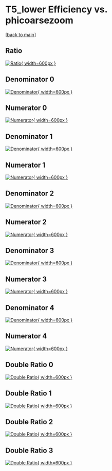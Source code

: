 # T5_lower Efficiency vs. phicoarsezoom

[[back to main](./)]



## Ratio

[![Ratio](../mtv/var/T5_lower_xtr_11_1_eff_phicoarsezoom.png){ width=600px }](../mtv/var/T5_lower_xtr_11_1_eff_phicoarsezoom.pdf)

## Denominator 0

[![Denominator](../mtv/den/T5_lower_xtr_11_1_eff_phicoarsezoom_den0.png){ width=600px }](../mtv/den/T5_lower_xtr_11_1_eff_phicoarsezoom_den0.pdf)

## Numerator 0

[![Numerator](../mtv/num/T5_lower_xtr_11_1_eff_phicoarsezoom_num0.png){ width=600px }](../mtv/num/T5_lower_xtr_11_1_eff_phicoarsezoom_num0.pdf)

## Denominator 1

[![Denominator](../mtv/den/T5_lower_xtr_11_1_eff_phicoarsezoom_den1.png){ width=600px }](../mtv/den/T5_lower_xtr_11_1_eff_phicoarsezoom_den1.pdf)

## Numerator 1

[![Numerator](../mtv/num/T5_lower_xtr_11_1_eff_phicoarsezoom_num1.png){ width=600px }](../mtv/num/T5_lower_xtr_11_1_eff_phicoarsezoom_num1.pdf)

## Denominator 2

[![Denominator](../mtv/den/T5_lower_xtr_11_1_eff_phicoarsezoom_den2.png){ width=600px }](../mtv/den/T5_lower_xtr_11_1_eff_phicoarsezoom_den2.pdf)

## Numerator 2

[![Numerator](../mtv/num/T5_lower_xtr_11_1_eff_phicoarsezoom_num2.png){ width=600px }](../mtv/num/T5_lower_xtr_11_1_eff_phicoarsezoom_num2.pdf)

## Denominator 3

[![Denominator](../mtv/den/T5_lower_xtr_11_1_eff_phicoarsezoom_den3.png){ width=600px }](../mtv/den/T5_lower_xtr_11_1_eff_phicoarsezoom_den3.pdf)

## Numerator 3

[![Numerator](../mtv/num/T5_lower_xtr_11_1_eff_phicoarsezoom_num3.png){ width=600px }](../mtv/num/T5_lower_xtr_11_1_eff_phicoarsezoom_num3.pdf)

## Denominator 4

[![Denominator](../mtv/den/T5_lower_xtr_11_1_eff_phicoarsezoom_den4.png){ width=600px }](../mtv/den/T5_lower_xtr_11_1_eff_phicoarsezoom_den4.pdf)

## Numerator 4

[![Numerator](../mtv/num/T5_lower_xtr_11_1_eff_phicoarsezoom_num4.png){ width=600px }](../mtv/num/T5_lower_xtr_11_1_eff_phicoarsezoom_num4.pdf)

## Double Ratio 0

[![Double Ratio](../mtv/ratio/T5_lower_xtr_11_1_eff_phicoarsezoom_ratio0.png){ width=600px }](../mtv/ratio/T5_lower_xtr_11_1_eff_phicoarsezoom_ratio0.pdf)

## Double Ratio 1

[![Double Ratio](../mtv/ratio/T5_lower_xtr_11_1_eff_phicoarsezoom_ratio1.png){ width=600px }](../mtv/ratio/T5_lower_xtr_11_1_eff_phicoarsezoom_ratio1.pdf)

## Double Ratio 2

[![Double Ratio](../mtv/ratio/T5_lower_xtr_11_1_eff_phicoarsezoom_ratio2.png){ width=600px }](../mtv/ratio/T5_lower_xtr_11_1_eff_phicoarsezoom_ratio2.pdf)

## Double Ratio 3

[![Double Ratio](../mtv/ratio/T5_lower_xtr_11_1_eff_phicoarsezoom_ratio3.png){ width=600px }](../mtv/ratio/T5_lower_xtr_11_1_eff_phicoarsezoom_ratio3.pdf)

